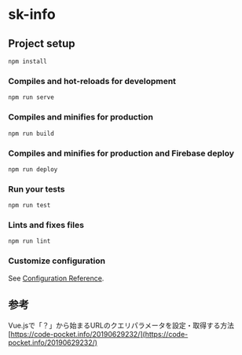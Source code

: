 # sk-info

## Project setup
```
npm install
```

### Compiles and hot-reloads for development
```
npm run serve
```

### Compiles and minifies for production
```
npm run build
```

### Compiles and minifies for production and Firebase deploy
```
npm run deploy
```

### Run your tests
```
npm run test
```

### Lints and fixes files
```
npm run lint
```

### Customize configuration
See [Configuration Reference](https://cli.vuejs.org/config/).

## 参考
Vue.jsで「？」から始まるURLのクエリパラメータを設定・取得する方法 [https://code-pocket.info/20190629232/](https://code-pocket.info/20190629232/)